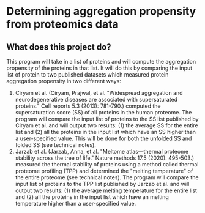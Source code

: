 # Determining aggregation propensity from proteomics data
## What does this project do?
This program will take in a list of proteins and will compute the aggregation propensity of the proteins in that list. It will do this by comparing the input list of protein to two published datasets which measured protein aggregation propensity in two different ways: 
1. Ciryam et al. (Ciryam, Prajwal, et al. "Widespread aggregation and neurodegenerative diseases are associated with supersaturated proteins." Cell reports 5.3 (2013): 781-790.) computed the supersaturation score (SS) of all proteins in the human proteome. The program will compare the input list of proteins to the SS list published by Ciryam et al. and will output two results: (1) the average SS for the entire list and (2) all the proteins in the input list which have an SS higher than a user-specified value. This will be done for both the unfolded SS and folded SS (see technical notes). 
2. Jarzab et al. (Jarzab, Anna, et al. "Meltome atlas—thermal proteome stability across the tree of life." Nature methods 17.5 (2020): 495-503.) measured the thermal stability of proteins using a method called thermal proteome profiling (TPP) and determined the "melting temperature" of the entire proteome (see technical notes). The program will compare the input list of proteins to the TPP list published by Jarzab et al. and will output two results: (1) the average melting temperature for the entire list and (2) all the proteins in the input list which have an melting temperature higher than a user-specified value.
